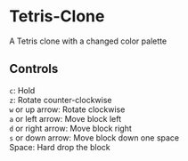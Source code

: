 # Tetris-Clone
A Tetris clone with a changed color palette

## Controls
`c`: Hold  
`z`: Rotate counter-clockwise  
`w` or up arrow: Rotate clockwise  
`a` or left arrow: Move block left  
`d` or right arrow: Move block right  
`s` or down arrow: Move block down one space  
Space: Hard drop the block
